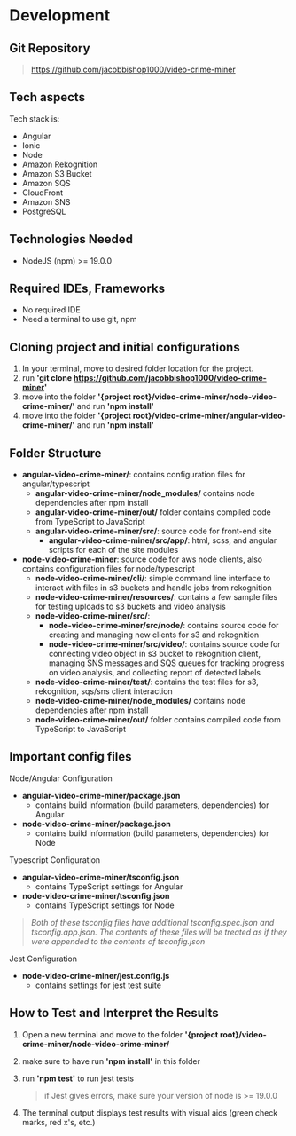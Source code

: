 # Development

## Git Repository
>https://github.com/jacobbishop1000/video-crime-miner

## Tech aspects

Tech stack is:
- Angular
- Ionic
- Node
- Amazon Rekognition
- Amazon S3 Bucket
- Amazon SQS
- CloudFront
- Amazon SNS
- PostgreSQL

## Technologies Needed

- NodeJS (npm) >= 19.0.0
 
## Required IDEs, Frameworks

- No required IDE
- Need a terminal to use git, npm

## Cloning project and initial configurations

1. In your terminal, move to desired folder location for the project. 
2. run **'git clone https://github.com/jacobbishop1000/video-crime-miner'**
3. move into the folder **'{project root}/video-crime-miner/node-video-crime-miner/'** and run **'npm install'**
3. move into the folder **'{project root}/video-crime-miner/angular-video-crime-miner/'** and run **'npm install'**

## Folder Structure

- **angular-video-crime-miner/**: contains configuration files for angular/typescript
    - **angular-video-crime-miner/node_modules/** contains node dependencies after npm install
    - **angular-video-crime-miner/out/** folder contains compiled code from TypeScript to JavaScript
    - **angular-video-crime-miner/src/**: source code for front-end site
        - **angular-video-crime-miner/src/app/**:  html, scss, and angular scripts for each of the site modules
- **node-video-crime-miner**: source code for aws node clients, also contains configuration files for node/typescript
    - **node-video-crime-miner/cli/**: simple command line interface to interact with files in s3 buckets and handle jobs from rekognition
    - **node-video-crime-miner/resources/**: contains a few sample files for testing uploads to s3 buckets and video analysis
    - **node-video-crime-miner/src/**:
        - **node-video-crime-miner/src/node/**: contains source code for creating and managing new clients for s3 and rekognition
        - **node-video-crime-miner/src/video/**: contains source code for connecting video object in s3 bucket to rekognition client, managing SNS messages and SQS queues for tracking progress on video analysis, and collecting report of detected labels
    - **node-video-crime-miner/test/**: contains the test files for s3, rekognition, sqs/sns client interaction
    - **node-video-crime-miner/node_modules/** contains node dependencies after npm install
    - **node-video-crime-miner/out/** folder contains compiled code from TypeScript to JavaScript

## Important config files

Node/Angular Configuration

- **angular-video-crime-miner/package.json**
    - contains build information (build parameters, dependencies) for Angular
- **node-video-crime-miner/package.json**
    - contains build information (build parameters, dependencies) for Node

Typescript Configuration
- **angular-video-crime-miner/tsconfig.json**
    - contains TypeScript settings for Angular
- **node-video-crime-miner/tsconfig.json**
    - contains TypeScript settings for Node

>*Both of these tsconfig files have additional tsconfig.spec.json and tsconfig.app.json. The contents of these files will be treated as if they were appended to the contents of tsconfig.json*

Jest Configuration
- **node-video-crime-miner/jest.config.js**
    - contains settings for jest test suite

## How to Test and Interpret the Results

1. Open a new terminal and move to the folder **'{project root}/video-crime-miner/node-video-crime-miner/**

2. make sure to have run **'npm install'** in this folder

3. run **'npm test'** to run jest tests
    > if Jest gives errors, make sure your version of node is >= 19.0.0

4. The terminal output displays test results with visual aids (green check marks, red x's, etc.)
